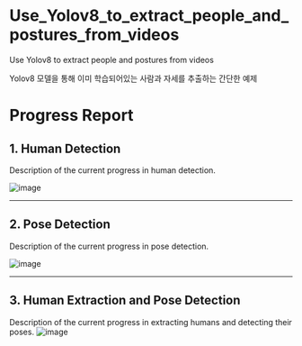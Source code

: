 # Use_Yolov8_to_extract_people_and_postures_from_videos
Use Yolov8 to extract people and postures from videos

Yolov8 모델을 통해 이미 학습되어있는 사람과 자세를 추출하는 간단한 예제

# Progress Report

## 1. Human Detection

Description of the current progress in human detection.

![image](https://github.com/user-attachments/assets/4d77cb2b-2e19-4844-86f8-25eee7e78847)

---

## 2. Pose Detection

Description of the current progress in pose detection.

![image](https://github.com/user-attachments/assets/2abd7cd5-0a8e-4981-8ef8-bfe5cdb430ab)

---

## 3. Human Extraction and Pose Detection

Description of the current progress in extracting humans and detecting their poses.
![image](https://github.com/user-attachments/assets/a9047f54-eea9-4afe-a10d-1647ae150d14)

